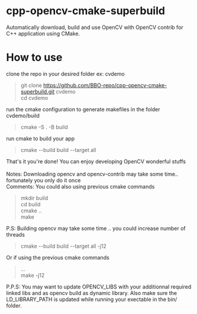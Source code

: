 # cpp-opencv-cmake-superbuild
Automatically download, build and use OpenCV with OpenCV contrib for C++ application using CMake.

# How to use
clone the repo in your desired folder ex: cvdemo
> git clone https://github.com/BBO-repo/cpp-opencv-cmake-superbuild.git cvdemo</br>
> cd cvdemo

run the cmake configuration to generate makefiles in the folder cvdemo/build 
> cmake -S . -B build

run cmake to build your app
> cmake --build build --target all

That's it you're done! You can enjoy developing OpenCV wonderful stuffs<br/><br/>
Notes: Downloading opencv and opencv-contrib may take some time.. fortunately you only do it once</br>
Comments: You could also using previous cmake commands
> mkdir build<br/>
> cd build<br/>
> cmake ..<br/>
> make

P.S: Building opencv may take some time .. you could increase number of threads
> cmake --build build --target all -j12

Or if using the previous cmake commands</br>
> ...</br>
> make -j12

P.P.S: You may want to update OPENCV_LIBS with your additionnal required linked libs and as opencv build as dynamic library. Also make sure the LD_LIBRARY_PATH is updated while running your exectable in the bin/ folder.

